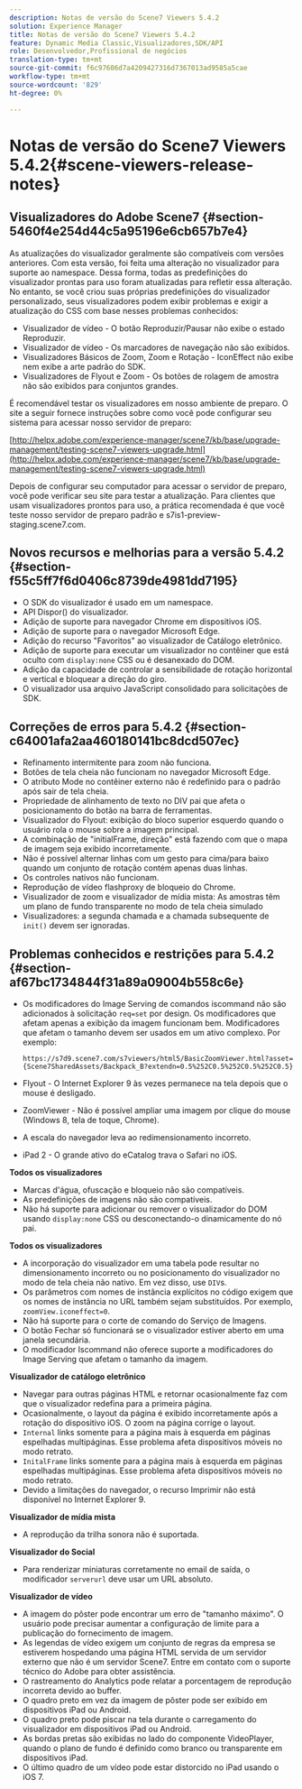 ```yaml
---
description: Notas de versão do Scene7 Viewers 5.4.2
solution: Experience Manager
title: Notas de versão do Scene7 Viewers 5.4.2
feature: Dynamic Media Classic,Visualizadores,SDK/API
role: Desenvolvedor,Profissional de negócios
translation-type: tm+mt
source-git-commit: f6c97606d7a4209427316d7367013ad9585a5cae
workflow-type: tm+mt
source-wordcount: '829'
ht-degree: 0%

---
```



# Notas de versão do Scene7 Viewers 5.4.2{#scene-viewers-release-notes}

## Visualizadores do Adobe Scene7 {#section-5460f4e254d44c5a95196e6cb657b7e4}

As atualizações do visualizador geralmente são compatíveis com versões anteriores. Com esta versão, foi feita uma alteração no visualizador para suporte ao namespace. Dessa forma, todas as predefinições do visualizador prontas para uso foram atualizadas para refletir essa alteração. No entanto, se você criou suas próprias predefinições do visualizador personalizado, seus visualizadores podem exibir problemas e exigir a atualização do CSS com base nesses problemas conhecidos:

* Visualizador de vídeo - O botão Reproduzir/Pausar não exibe o estado Reproduzir.
* Visualizador de vídeo - Os marcadores de navegação não são exibidos.
* Visualizadores Básicos de Zoom, Zoom e Rotação - IconEffect não exibe nem exibe a arte padrão do SDK.
* Visualizadores de Flyout e Zoom - Os botões de rolagem de amostra não são exibidos para conjuntos grandes.

É recomendável testar os visualizadores em nosso ambiente de preparo. O site a seguir fornece instruções sobre como você pode configurar seu sistema para acessar nosso servidor de preparo:

[http://helpx.adobe.com/experience-manager/scene7/kb/base/upgrade-management/testing-scene7-viewers-upgrade.html](http://helpx.adobe.com/experience-manager/scene7/kb/base/upgrade-management/testing-scene7-viewers-upgrade.html)

Depois de configurar seu computador para acessar o servidor de preparo, você pode verificar seu site para testar a atualização. Para clientes que usam visualizadores prontos para uso, a prática recomendada é que você teste nosso servidor de preparo padrão e s7is1-preview-staging.scene7.com.

## Novos recursos e melhorias para a versão 5.4.2 {#section-f55c5ff7f6d0406c8739de4981dd7195}

* O SDK do visualizador é usado em um namespace.
* API Dispor() do visualizador.
* Adição de suporte para navegador Chrome em dispositivos iOS.
* Adição de suporte para o navegador Microsoft Edge.
* Adição do recurso &quot;Favoritos&quot; ao visualizador de Catálogo eletrônico.
* Adição de suporte para executar um visualizador no contêiner que está oculto com `display:none` CSS ou é desanexado do DOM.
* Adição da capacidade de controlar a sensibilidade de rotação horizontal e vertical e bloquear a direção do giro.
* O visualizador usa arquivo JavaScript consolidado para solicitações de SDK.

## Correções de erros para 5.4.2 {#section-c64001afa2aa460180141bc8dcd507ec}

* Refinamento intermitente para zoom não funciona.
* Botões de tela cheia não funcionam no navegador Microsoft Edge.
* O atributo Mode no contêiner externo não é redefinido para o padrão após sair de tela cheia.
* Propriedade de alinhamento de texto no DIV pai que afeta o posicionamento do botão na barra de ferramentas.
* Visualizador do Flyout: exibição do bloco superior esquerdo quando o usuário rola o mouse sobre a imagem principal.
* A combinação de &quot;initialFrame, direção&quot; está fazendo com que o mapa de imagem seja exibido incorretamente.
* Não é possível alternar linhas com um gesto para cima/para baixo quando um conjunto de rotação contém apenas duas linhas.
* Os controles nativos não funcionam.
* Reprodução de vídeo flashproxy de bloqueio do Chrome.
* Visualizador de zoom e visualizador de mídia mista: As amostras têm um plano de fundo transparente no modo de tela cheia simulado
* Visualizadores: a segunda chamada e a chamada subsequente de `init()` devem ser ignoradas.

## Problemas conhecidos e restrições para 5.4.2 {#section-af67bc1734844f31a89a09004b558c6e}

* Os modificadores do Image Serving de comandos iscommand não são adicionados à solicitação `req=set` por design. Os modificadores que afetam apenas a exibição da imagem funcionam bem. Modificadores que afetam o tamanho devem ser usados em um ativo complexo. Por exemplo:

   ```
   https://s7d9.scene7.com/s7viewers/html5/BasicZoomViewer.html?asset= {Scene7SharedAssets/Backpack_B?extendn=0.5%252C0.5%252C0.5%252C0.5}
   ```

* Flyout - O Internet Explorer 9 às vezes permanece na tela depois que o mouse é desligado.
* ZoomViewer - Não é possível ampliar uma imagem por clique do mouse (Windows 8, tela de toque, Chrome).
* A escala do navegador leva ao redimensionamento incorreto.
* iPad 2 - O grande ativo do eCatalog trava o Safari no iOS.

**Todos os visualizadores**

* Marcas d&#39;água, ofuscação e bloqueio não são compatíveis.
* As predefinições de imagens não são compatíveis.
* Não há suporte para adicionar ou remover o visualizador do DOM usando `display:none` CSS ou desconectando-o dinamicamente do nó pai.

**Todos os visualizadores**

* A incorporação do visualizador em uma tabela pode resultar no dimensionamento incorreto ou no posicionamento do visualizador no modo de tela cheia não nativo. Em vez disso, use `DIV`s.
* Os parâmetros com nomes de instância explícitos no código exigem que os nomes de instância no URL também sejam substituídos. Por exemplo, `zoomView.iconeffect=0`.
* Não há suporte para o corte de comando do Serviço de Imagens.
* O botão Fechar só funcionará se o visualizador estiver aberto em uma janela secundária.
* O modificador Iscommand não oferece suporte a modificadores do Image Serving que afetam o tamanho da imagem.

**Visualizador de catálogo eletrônico**

* Navegar para outras páginas HTML e retornar ocasionalmente faz com que o visualizador redefina para a primeira página.
* Ocasionalmente, o layout da página é exibido incorretamente após a rotação do dispositivo iOS. O zoom na página corrige o layout.
* `Internal` links somente para a página mais à esquerda em páginas espelhadas multipáginas. Esse problema afeta dispositivos móveis no modo retrato.
* `InitalFrame` links somente para a página mais à esquerda em páginas espelhadas multipáginas. Esse problema afeta dispositivos móveis no modo retrato.
* Devido a limitações do navegador, o recurso Imprimir não está disponível no Internet Explorer 9.

**Visualizador de mídia mista**

* A reprodução da trilha sonora não é suportada.

**Visualizador do Social**

* Para renderizar miniaturas corretamente no email de saída, o modificador `serverurl` deve usar um URL absoluto.

**Visualizador de vídeo**

* A imagem do pôster pode encontrar um erro de &quot;tamanho máximo&quot;. O usuário pode precisar aumentar a configuração de limite para a publicação do fornecimento de imagem.
* As legendas de vídeo exigem um conjunto de regras da empresa se estiverem hospedando uma página HTML servida de um servidor externo que não é um servidor Scene7. Entre em contato com o suporte técnico do Adobe para obter assistência.
* O rastreamento do Analytics pode relatar a porcentagem de reprodução incorreta devido ao buffer.
* O quadro preto em vez da imagem de pôster pode ser exibido em dispositivos iPad ou Android.
* O quadro preto pode piscar na tela durante o carregamento do visualizador em dispositivos iPad ou Android.
* As bordas pretas são exibidas no lado do componente VideoPlayer, quando o plano de fundo é definido como branco ou transparente em dispositivos iPad.
* O último quadro de um vídeo pode estar distorcido no iPad usando o iOS 7.

